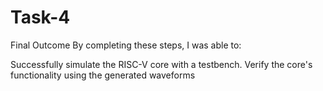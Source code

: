 # Task-4
Final Outcome
By completing these steps, I was able to:

Successfully simulate the RISC-V core with a testbench.
Verify the core's functionality using the generated waveforms
